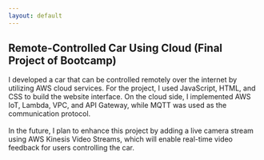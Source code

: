 ```yaml
---
layout: default
---
```


## Remote-Controlled Car Using Cloud (Final Project of Bootcamp)

I developed a car that can be controlled remotely over the internet by utilizing AWS cloud services. For the project, I used JavaScript, HTML, and CSS to build the website interface. On the cloud side, I implemented AWS IoT, Lambda, VPC, and API Gateway, while MQTT was used as the communication protocol.<br>
<br>
In the future, I plan to enhance this project by adding a live camera stream using AWS Kinesis Video Streams, which will enable real-time video feedback for users controlling the car.
